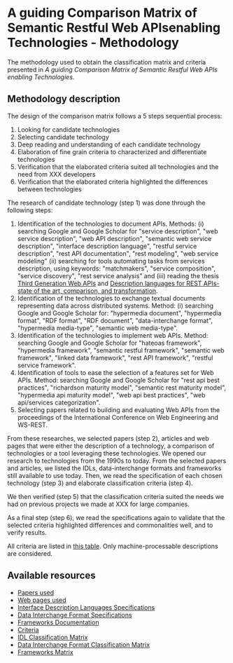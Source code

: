 # A guiding Comparison Matrix of Semantic Restful Web APIsenabling Technologies - Methodology

The methodology used to obtain the classification matrix and criteria presented in *A guiding Comparison Matrix of Semantic Restful Web APIs enabling Technologies*.

## Methodology description

The design of the comparison matrix follows a 5 steps sequential process:

1. Looking for candidate technologies
2. Selecting candidate technology
3. Deep reading and understanding of each candidate technology
4. Elaboration of fine grain criteria to characterized and differentiate technologies
5. Verification that the elaborated criteria suited all technologies and the need from XXX developers
6. Verification that the elaborated criteria highlighted the differences between technologies

The research of candidate technology (step 1) was done through the following steps:

  1. Identification of the technologies to document APIs. Methods: (i) searching Google and Google Scholar for "service description", "web service description", "web API description", "semantic web service description", "interface description language", "restful service description", "rest API documentation", "rest modeling", "web service modeling" (ii) searching for tools automating tasks from services description, using keywords: "matchmakers", "service composition", "service discovery", "rest service analysis" and (iii) reading the thesis [Third Generation Web APIs](http://www.markus-lanthaler.com/research/third-generation-web-apis-bridging-the-gap-between-rest-and-linked-data.pdf) and [Description languages for REST APIs-state of the art, comparison, and transformation](https://elib.uni-stuttgart.de/bitstream/11682/9622/1/MasterThesis_AntonScherer.pdf).
  2. Identification of the technologies to exchange textual documents representing data across distributed systems. Method: (i) searching Google and Google Scholar for: "hypermedia document", "hypermedia format", "RDF format", "RDF document", "data-interchange format", "hypermedia media-type", "semantic web media-type".
  3. Identification of the technologies to implement web APIs. Method: searching Google and Google Scholar for "hateoas framework", "hypermedia framework", "semantic restful framework", "semantic web framework", "linked data framework", "rest API framework", "restful service framework".
  4. Identification of tools to ease the selection of a features set for Web APIs. Method: searching Google and Google Scholar for "rest api best practices", "richardson maturity model", "semantic rest maturity model", "hypermedia api maturity model", "web api best practices", "web api/services categorization".
  5. Selecting papers related to building and evaluating Web APIs from the proceedings of the International Conference on Web Engineering and WS-REST.

From these researches, we selected papers (step 2), articles and web pages that were either the description of a technology, a comparison of technologies or a tool leveraging these technologies. We opened our research to technologies from the 1990s to today. 
From the selected papers and articles, we listed the IDLs, data-interchange formats and frameworks still available to use today.
Then, we read the specification of each chosen technology (step 3) and elaborate classification criteria (step 4). 

<!-- https://anonymous.4open.science/repository/14273e30-d332-446a-b5a0-df91239532ab/. -->

We then verified (step 5) that the classification criteria suited the needs we had on previous projects we made at XXX for large companies.

As a final step (step 6), we read the specifications again to validate that the selected criteria highlighted differences and commonalities well, and to verify results.

All criteria are listed in [this table](./tables/criteria). Only machine-processable descriptions are considered.

## Available resources

* [Papers used](./papers/)
* [Web pages used](./other-readings/web-pages.md)
* [Interface Description Languages Specifications](./other-readings/idl-specs.md)
* [Data Interchange Format Specifications](./other-readings/dif-specs.md)
* [Frameworks Documentation](./other-readings/frameworks-doc.md)
* [Criteria](./tables/criteria)
* [IDL Classification Matrix](./tables/IDL.png)
* [Data Interchange Format Classification Matrix](./tables/DIF.png)
* [Frameworks Matrix](./tables/frameworks.png)
